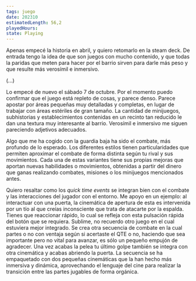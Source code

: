 ```yaml
---
tags: juego
date: 202310
estimatedLength: 56,2
playedHours: 
state: Playing
---
```


Apenas empecé la historia en abril, y quiero retomarlo en la steam deck. De entrada tengo la idea de que son juegos con mucho contenido, y que todas la paridas que meten para hacer por el barrio sirven para darle más peso y que resulte más verosímil e inmersivo.

(...)

Lo empecé de nuevo el sábado 7 de octubre. Por el momento puedo confirmar que el juego está repleto de cosas, y parece denso. Parece apostar por áreas pequeñas muy detalladas y completas, en lugar de trabajar con áreas estériles de gran tamaño. La cantidad de minijuegos, subhistorias y establecimientos contenidas en un recinto tan reducido le dan una textura muy interesante al barrio. Verosímil e inmersivo me siguen pareciendo adjetivos adecuados.

Algo que me ha cogido con la guardia baja ha sido el combate, más profundo de lo esperado. Los diferentes estilos tienen particularidades que permiten aproximar el combate de forma distinta según tu rival y sus movimientos. Cada una de estas variantes tiene sus propias mejoras que aportan nuevas habilidades o movimientos, obtenidas a partir del dinero que ganas realizando combates, misiones o los minijuegos mencionados antes.

Quiero resaltar como los _quick time events_ se integran bien con el combate y las interacciones del jugador con el entorno. Me apoyo en un ejemplo: al interactuar con una puerta, la cinemática de apertura de esta es intervenida por un tío al que creías inconsciente que trata de atacarte por la espalda. Tienes que reaccionar rápido, lo cual se refleja con esta pulsación rápida del botón que se requiera. Sublime, no recuerdo otro juego en el cual estuviera mejor integrado. Se crea otra secuencia de combate en la cual partes o no con ventaja según si acertaste el QTE o no, haciendo que sea importante pero no vital para avanzar, es sólo un pequeño empujón de agradecer. Una vez acabas la pelea tu último golpe también se integra con otra cinemática y acabas abriendo la puerta. La secuencia se ha empaquetado con dos pequeñas cinemáticas que la han hecho más inmersiva y dinámica, aprovechando el lenguaje del cine para realizar la transición entre las partes jugables de forma orgánica.